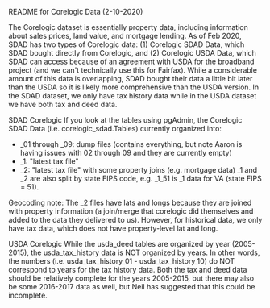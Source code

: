 README for Corelogic Data (2-10-2020)

The Corelogic dataset is essentially property data, including information about sales prices, land value, and mortgage lending. As of Feb 2020, SDAD has two types of Corelogic data: (1) Corelogic SDAD Data, which SDAD bought directly from Corelogic, and (2) Corelogic USDA Data, which SDAD can access because of an agreement with USDA for the broadband project (and we can't technically use this for Fairfax). While a considerable amount of this data is overlapping, SDAD bought their data a little bit later than the USDA so it is likely more comprehensive than the USDA version. In the SDAD dataset, we only have tax history data while in the USDA dataset we have both tax and deed data. 

SDAD Corelogic
If you look at the tables using pgAdmin, the Corelogic SDAD Data (i.e. corelogic_sdad.Tables) currently organized into:
* _01 through _09: dump files (contains everything, but note Aaron is having issues with 02 through 09 and they are currently empty)
* _1: "latest tax file"
* _2: "latest tax file" with some property joins (e.g. mortgage data)
_1 and _2 are also split by state FIPS code, e.g. _1_51 is _1 data for VA (state FIPS = 51).

Geocoding note:  The _2 files have lats and longs because they are joined with property information (a join/merge that corelogic did themselves and added to the data they delivered to us). However, for historical data, we only have tax data, which does not have property-level lat and long.

USDA Corelogic
While the usda_deed tables are organized by year (2005-2015), the usda_tax_history data is NOT organized by years. In other words, the numbers (i.e. usda_tax_history_01 - usda_tax_history_10) do NOT correspond to years for the tax history data. Both the tax and deed data should be relatively complete for the years 2005-2015, but there may also be some 2016-2017 data as well, but Neil has suggested that this could be incomplete.